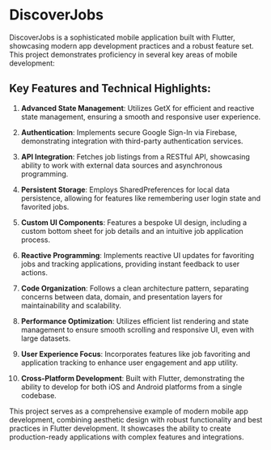 # DiscoverJobs

DiscoverJobs is a sophisticated mobile application built with Flutter, showcasing modern app development practices and a robust feature set. This project demonstrates proficiency in several key areas of mobile development:

## Key Features and Technical Highlights:

1. **Advanced State Management**: Utilizes GetX for efficient and reactive state management, ensuring a smooth and responsive user experience.

2. **Authentication**: Implements secure Google Sign-In via Firebase, demonstrating integration with third-party authentication services.

3. **API Integration**: Fetches job listings from a RESTful API, showcasing ability to work with external data sources and asynchronous programming.

4. **Persistent Storage**: Employs SharedPreferences for local data persistence, allowing for features like remembering user login state and favorited jobs.

5. **Custom UI Components**: Features a bespoke UI design, including a custom bottom sheet for job details and an intuitive job application process.

6. **Reactive Programming**: Implements reactive UI updates for favoriting jobs and tracking applications, providing instant feedback to user actions.

7. **Code Organization**: Follows a clean architecture pattern, separating concerns between data, domain, and presentation layers for maintainability and scalability.

8. **Performance Optimization**: Utilizes efficient list rendering and state management to ensure smooth scrolling and responsive UI, even with large datasets.

9. **User Experience Focus**: Incorporates features like job favoriting and application tracking to enhance user engagement and app utility.

10. **Cross-Platform Development**: Built with Flutter, demonstrating the ability to develop for both iOS and Android platforms from a single codebase.

This project serves as a comprehensive example of modern mobile app development, combining aesthetic design with robust functionality and best practices in Flutter development. It showcases the ability to create production-ready applications with complex features and integrations.
